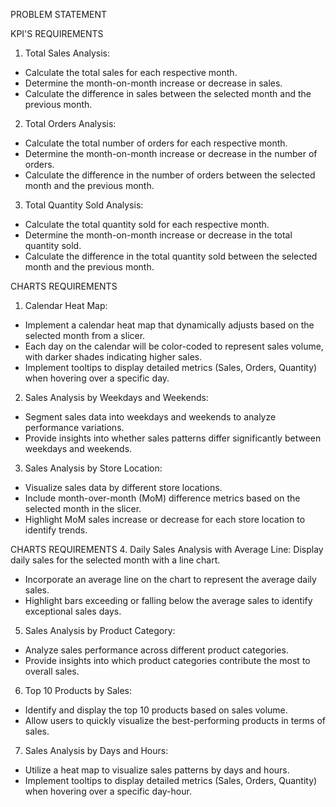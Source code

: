 PROBLEM STATEMENT

KPI'S REQUIREMENTS

1. Total Sales Analysis:
* Calculate the total sales for each respective month.
* Determine the month-on-month increase or decrease in sales.
* Calculate the difference in sales between the selected month and the previous month.
2. Total Orders Analysis:
* Calculate the total number of orders for each respective month.
* Determine the month-on-month increase or decrease in the number of orders.
* Calculate the difference in the number of orders between the selected month and the previous month.
3. Total Quantity Sold Analysis:
* Calculate the total quantity sold for each respective month.
* Determine the month-on-month increase or decrease in the total quantity sold.
* Calculate the difference in the total quantity sold between the selected month and the previous month.

CHARTS REQUIREMENTS
1. Calendar Heat Map:
* Implement a calendar heat map that dynamically adjusts based on the selected month from a slicer.
* Each day on the calendar will be color-coded to represent sales volume, with darker shades indicating higher sales.
* Implement tooltips to display detailed metrics (Sales, Orders, Quantity) when hovering over a specific day.
2. Sales Analysis by Weekdays and Weekends:
* Segment sales data into weekdays and weekends to analyze performance variations.
* Provide insights into whether sales patterns differ significantly between weekdays and weekends.
3. Sales Analysis by Store Location:
* Visualize sales data by different store locations.
* Include month-over-month (MoM) difference metrics based on the selected month in the slicer.
* Highlight MoM sales increase or decrease for each store location to identify trends.

CHARTS REQUIREMENTS
4. Daily Sales Analysis with Average Line:
Display daily sales for the selected month with a line chart.
* Incorporate an average line on the chart to represent the average daily sales.
* Highlight bars exceeding or falling below the average sales to identify exceptional sales days.
5. Sales Analysis by Product Category:
* Analyze sales performance across different product categories.
* Provide insights into which product categories contribute the most to overall sales.
6. Top 10 Products by Sales:
* Identify and display the top 10 products based on sales volume.
* Allow users to quickly visualize the best-performing products in terms of sales.
7. Sales Analysis by Days and Hours:
* Utilize a heat map to visualize sales patterns by days and hours.
* Implement tooltips to display detailed metrics (Sales, Orders, Quantity) when hovering over a specific day-hour.
